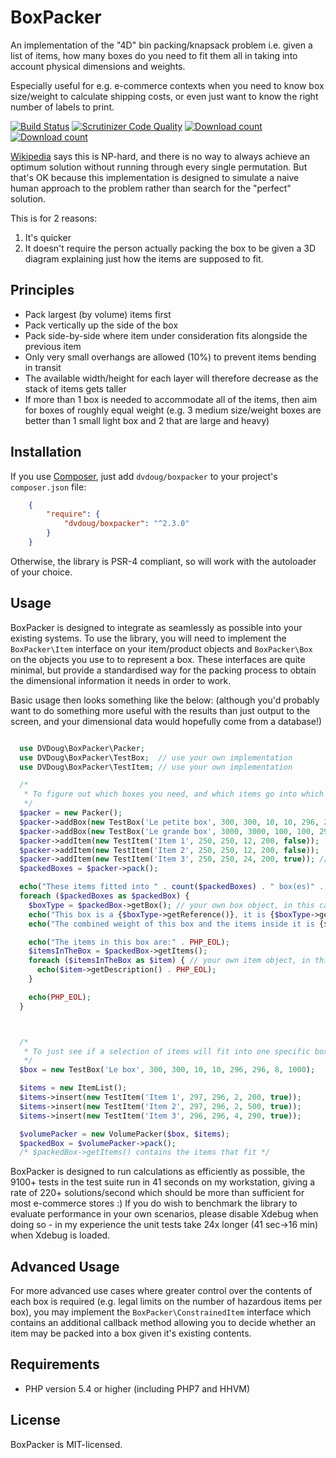 BoxPacker
=========

An implementation of the "4D" bin packing/knapsack problem i.e. given a list of items, how many boxes do you need to fit
them all in taking into account physical dimensions and weights.

Especially useful for e.g. e-commerce contexts when you need to know box size/weight to calculate shipping costs, or
even just want to know the right number of labels to print.

[![Build Status](https://travis-ci.org/dvdoug/BoxPacker.svg?branch=master)](https://travis-ci.org/dvdoug/BoxPacker)
[![Scrutinizer Code Quality](https://scrutinizer-ci.com/g/dvdoug/BoxPacker/badges/quality-score.png?b=2.x-dev)](https://scrutinizer-ci.com/g/dvdoug/BoxPacker/?branch=2.x-dev)
[![Download count](https://img.shields.io/packagist/dt/dvdoug/boxpacker.svg)](https://packagist.org/packages/dvdoug/boxpacker)
[![Download count](https://img.shields.io/packagist/v/dvdoug/boxpacker.svg)](https://packagist.org/packages/dvdoug/boxpacker)


[Wikipedia](http://en.wikipedia.org/wiki/Bin_packing_problem) says this is NP-hard, and there is no way to always
achieve an optimum solution without running through every single permutation. But that's OK because this implementation
is designed to simulate a naive human approach to the problem rather than search for the "perfect" solution.

This is for 2 reasons:

1. It's quicker
2. It doesn't require the person actually packing the box to be given a 3D diagram
   explaining just how the items are supposed to fit.

Principles
----------

 * Pack largest (by volume) items first
 * Pack vertically up the side of the box
 * Pack side-by-side where item under consideration fits alongside the previous item
 * Only very small overhangs are allowed (10%) to prevent items bending in transit
 * The available width/height for each layer will therefore decrease as the stack of items gets taller
 * If more than 1 box is needed to accommodate all of the items, then aim for boxes of roughly equal weight
   (e.g. 3 medium size/weight boxes are better than 1 small light box and 2 that are large and heavy)


Installation
------------
If you use [Composer](http://getcomposer.org/), just add `dvdoug/boxpacker` to your project's `composer.json` file:
```json
    {
        "require": {
            "dvdoug/boxpacker": "^2.3.0"
        }
    }
```

Otherwise, the library is PSR-4 compliant, so will work with the autoloader of your choice.

Usage
-----
BoxPacker is designed to integrate as seamlessly as possible into your existing systems. To use the library, you will
need to implement the `BoxPacker\Item` interface on your item/product objects and `BoxPacker\Box` on the objects you use to to represent a box.
These interfaces are quite minimal, but provide a standardised way for the packing process to obtain the dimensional information it needs in order to work.

Basic usage then looks something like the below:
(although you'd probably want to do something more useful with the results than just output to the screen, and your dimensional data would hopefully come from a database!)

```php

  use DVDoug\BoxPacker\Packer;
  use DVDoug\BoxPacker\TestBox;  // use your own implementation
  use DVDoug\BoxPacker\TestItem; // use your own implementation

  /*
   * To figure out which boxes you need, and which items go into which box
   */
  $packer = new Packer();
  $packer->addBox(new TestBox('Le petite box', 300, 300, 10, 10, 296, 296, 8, 1000));
  $packer->addBox(new TestBox('Le grande box', 3000, 3000, 100, 100, 2960, 2960, 80, 10000));
  $packer->addItem(new TestItem('Item 1', 250, 250, 12, 200, false));
  $packer->addItem(new TestItem('Item 2', 250, 250, 12, 200, false));
  $packer->addItem(new TestItem('Item 3', 250, 250, 24, 200, true)); // you can even choose if an item needs to be kept flat (packed "this way up")
  $packedBoxes = $packer->pack();

  echo("These items fitted into " . count($packedBoxes) . " box(es)" . PHP_EOL);
  foreach ($packedBoxes as $packedBox) {
    $boxType = $packedBox->getBox(); // your own box object, in this case TestBox
    echo("This box is a {$boxType->getReference()}, it is {$boxType->getOuterWidth()}mm wide, {$boxType->getOuterLength()}mm long and {$boxType->getOuterDepth()}mm high" . PHP_EOL);
    echo("The combined weight of this box and the items inside it is {$packedBox->getWeight()}g" . PHP_EOL);

    echo("The items in this box are:" . PHP_EOL);
    $itemsInTheBox = $packedBox->getItems();
    foreach ($itemsInTheBox as $item) { // your own item object, in this case TestItem
      echo($item->getDescription() . PHP_EOL);
    }

    echo(PHP_EOL);
  }



  /*
   * To just see if a selection of items will fit into one specific box
   */
  $box = new TestBox('Le box', 300, 300, 10, 10, 296, 296, 8, 1000);

  $items = new ItemList();
  $items->insert(new TestItem('Item 1', 297, 296, 2, 200, true));
  $items->insert(new TestItem('Item 2', 297, 296, 2, 500, true));
  $items->insert(new TestItem('Item 3', 296, 296, 4, 290, true));

  $volumePacker = new VolumePacker($box, $items);
  $packedBox = $volumePacker->pack();
  /* $packedBox->getItems() contains the items that fit */
```

BoxPacker is designed to run calculations as efficiently as possible, the 9100+ tests in the test suite run in 41
seconds on my workstation, giving a rate of 220+ solutions/second which should be more than sufficient for
most e-commerce stores :) If you do wish to benchmark the library to evaluate performance in your own scenarios, please
disable Xdebug when doing so - in my experience the unit tests take 24x longer (41 sec->16 min) when Xdebug is loaded.

Advanced Usage
--------------
For more advanced use cases where greater control over the contents of each box is required (e.g. legal limits on the
number of hazardous items per box), you may implement the `BoxPacker\ConstrainedItem` interface which contains an
additional callback method allowing you to decide whether an item may be packed into a box given it's existing contents.

Requirements
------------

* PHP version 5.4 or higher (including PHP7 and HHVM)

License
-------
BoxPacker is MIT-licensed. 
